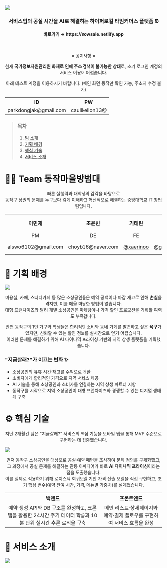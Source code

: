 <img src="https://github.com/user-attachments/assets/48b42d72-aaa4-4b76-b3ce-0311e64e8795" />

<div align="center">
    <h3>서비스업의 공실 시간을 AI로 해결하는 하이퍼로컬 타임커머스 플랫폼 ⏰</h3>
    <h4>바로가기 → https://nowsale.netlify.app</h4>
    <br>
    <p>※ 공지사항 ※</p>
    <p>현재 <strong>국가정보자원관리원 화재로 인해 주소 검색이 불가능한 상태</strong>로, 초기 로그인 계정의 서비스 이용이 어렵습니다.</p>
    <p>아래 테스트 계정을 이용하시기 바랍니다. (메인 화면 동작만 확인 가능, 주소지 수정 불가) </p>
  <table>
    <tr>
      <th>ID</th>
      <th>PW</th>
    </tr>
    <tr>
      <td>parkdongjak@gmail.com</td>
      <td>caulikelion13@</td>
    </tr>
  </table>
</div>

> ### 목차
> 1. <a href="https://github.com/Dongjak-Village-Guards/frontend?tab=readme-ov-file#-team-%EB%8F%99%EC%9E%91%EB%A7%88%EC%9D%84%EB%B0%A9%EB%B2%94%EB%8C%80">팀 소개</a>
> 2. <a href="https://github.com/Dongjak-Village-Guards/frontend?tab=readme-ov-file#-%EA%B8%B0%ED%9A%8D-%EB%B0%B0%EA%B2%BD">기획 배경</a>
> 3. <a href="https://github.com/Dongjak-Village-Guards/frontend?tab=readme-ov-file#%EF%B8%8F-%ED%95%B5%EC%8B%AC-%EA%B8%B0%EC%88%A0">핵심 기술</a>
> 4. <a href="https://github.com/Dongjak-Village-Guards/frontend?tab=readme-ov-file#%EF%B8%8F-%ED%95%B5%EC%8B%AC-%EA%B8%B0%EC%88%A0">서비스 소개</a>

<div>
  <h1>👷🏻 Team 동작마을방범대</h1>
  <div align="center">
    <p>빠른 실행력과 대학생의 감각을 바탕으로<br>동작구 상권의 문제를 누구보다 깊게 이해하고 혁신적으로 해결하는 중앙대학교 IT 창업 팀입니다.</p>
    <table>
      <tr>
        <th>이민재</th>
        <th>조윤빈</th>
        <th>기태린</th>
        <th>정건</th>
        <th>최서영</th>
        <th>최지원</th>
      </tr>
      <tr>
        <td align="center">PM</td>
        <td align="center">DE</td>
        <td align="center">FE</td>
        <td align="center">FE</td>
        <td align="center">BE</td>
        <td align="center">BE</td>
      </tr>
      <tr>
        <td align="center">alswo6102@gmail.com</td>
        <td align="center">choyb16@naver.com</td>
        <td align="center"><a href="https://github.com/xaerinoo"/>@xaerinoo</a></td>
        <td align="center"><a href="https://github.com/gun587330"/>@gun587330</a></td>
        <td align="center"><a href="https://github.com/dallaechoi"/>@dallaechoi</a></td>
        <td align="center"><a href="https://github.com/ji-circle"/>@ji-circle</a></td>
      </tr>
    </table>
  </div>
</div>

<div>
  <h1>🧭 기획 배경</h1>
  <img src="https://github.com/user-attachments/assets/1ce8c6df-b17f-4a42-a328-ac177b06547c" />
  <p align="center">미용실, 카페, 스터디카페 등 많은 소상공인들은 예약 공백이나 마감 재고로 인해 <strong>손실</strong>을 겪지만, 이를 메울 마땅한 방법이 없습니다.<br>대형 프랜차이즈와 달리 개별 소상공인은 마케팅이나 가격 할인 프로모션을 기획할 여력도 부족합니다.</p>
  <p align="center">반면 동작구의 1인 가구와 학생들은 합리적인 소비와 동네 가게를 발견하고 싶은 <strong>욕구</strong>가 있지만, 신뢰할 수 있는 할인 정보를 실시간으로 얻기 어렵습니다.<br>이러한 문제를 해결하기 위해 AI 다이나믹 프라이싱 기반의 지역 상생 플랫폼을 기획했습니다.</p>
  <h3>"지금살래?"가 이끄는 변화 ✨</h3>
  <ul>
    <li>소상공인의 유휴 시간·재고를 수익으로 전환</li>
    <li>소비자에게 합리적인 가격으로 지역 서비스 제공</li>
    <li>AI 기술을 통해 소상공인과 소비자를 연결하는 지역 상생 파트너 지향</li>
    <li>동작구를 시작으로 지역 소상공인이 대형 프랜차이즈와 경쟁할 수 있는 디지털 생태계 구축</li>
  </ul>
</div>

<div>
  <h1>⚙️ 핵심 기술</h1>
  <p align="center">지난 2개월간 팀은 "지금살래?" 서비스의 핵심 기능을 모바일 웹을 통해 MVP 수준으로 구현하는 데 집중했습니다.</p>
  <img src="https://github.com/user-attachments/assets/4e0fdc9e-7a47-4b2a-95a6-749a12bcef1b" />
  <p align="center">먼저 동작구 소상공인을 대상으로 공실·예약 패턴을 조사하여 문제 정의를 구체화했고,<br>그 과정에서 공실 문제를 해결하는 관통 아이디어가 바로 <strong>AI 다이나믹 프라이싱</strong>이라는 점을 도출했습니다.<br>이를 실제로 적용하기 위해 로지스틱 회귀모델 기반 가격 산출 모델을 직접 구현하고, 초기 핵심 변수(예약 잔여 시간, 가격, 메뉴별 가중치)를 설계했습니다.</p>
  <table>
      <tr>
        <th>백엔드</th>
        <th>프론트엔드</th>
      </tr>
      <tr>
        <td align="center">예약 생성 API와 DB 구조를 완성하고, 크론탭을 활용한 24시간 주기 데이터 학습과 10분 단위 실시간 추론 로직을 구축</td>
        <td align="center">메인 리스트·상세페이지와 예약·결제 플로우를 구현하여 서비스 흐름을 완성</td>
      </tr>
  </table>
</div>

<div>
  <h1>📱 서비스 소개</h1>
  <img src="https://github.com/user-attachments/assets/a447793a-debe-438f-8a24-3423d1b12be2" />
</div>
